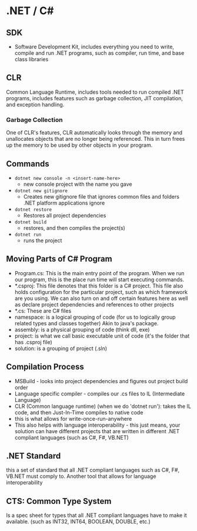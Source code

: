 # .NET / C#

## SDK
- Software Development Kit, includes everything you need to write, compile and run .NET programs, such as compiler, run time, and base class libraries

## CLR
Common Language Runtime, includes tools needed to run compiled .NET programs, includes features such as garbage collection, JIT compilation, and exception handling.

### Garbage Collection
One of CLR's features, CLR automatically looks through the memory and unallocates objects that are no longer being referenced. This in turn frees up the memory to be used by other objects in your program.

## Commands
- `dotnet new console -n <insert-name-here>`
    - new console project with the name you gave
- `dotnet new gitignore`
    - Creates new gitignore file that ignores common files and folders .NET platform applications ignore
- `dotnet restore`
    - Restores all project dependencies
- `dotnet build`
    - restores, and then compiles the project(s)
- `dotnet run`
    - runs the project

## Moving Parts of C# Program
- Program.cs: This is the main entry point of the program. When we run our program, this is the place run time will start executing commands.
- *.csproj: This file denotes that this folder is a C# project. This file also holds configuration for the particular project, such as which framework are you using. We can also turn on and off certain features here as well as declare project dependencies and references to other projects
- *.cs: These are C# files
- namespace: is a logical grouping of code (for us to logically group related types and classes together) Akin to java's package.
- assembly: is a physical grouping of code (think dll, exe)
- project: is what we call basic executable unit of code (it's the folder that has .csproj file)
- solution: is a grouping of project (.sln)

## Compilation Process
- MSBuild - looks into project dependencies and figures out project build order
- Language specific compiler - compiles our .cs files to IL (Intermediate Language)
- CLR (Common language runtime) (when we do 'dotnet run'): takes the IL code, and then Just-In-Time compiles to native code
- this is what allows for write-once-run-anywhere
- This also helps with language interoperability - this just means, your solution can have different projects that are written in different .NET compliant languages (such as C#, F#, VB.NET)

## .NET Standard
this a set of standard that all .NET compliant languages such as C#, F#, VB.NET must comply to. Another tool that allows for language interoperability

## CTS: Common Type System
Is a spec sheet for types that all .NET compliant languages have to make it available. (such as INT32, INT64, BOOLEAN, DOUBLE, etc.)